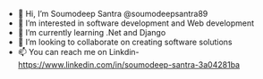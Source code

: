 - 👋 Hi, I’m Soumodeep Santra @soumodeepsantra89
- 👀 I’m interested in software development and Web development
- 🌱 I’m currently learning .Net and Django
- 💞️ I’m looking to collaborate on creating software solutions
- 📫 You can reach me on Linkdin- https://www.linkedin.com/in/soumodeep-santra-3a04281ba

<!---
I am an aspirant software engineer and aims to work for the betterment of this world and humanity.
--->
